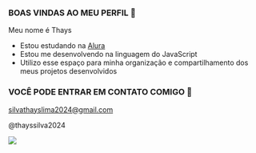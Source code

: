 ### BOAS VINDAS AO MEU PERFIL 💜

 Meu nome é Thays

 - Estou estudando na [Alura](https://www.alura.com.br)
 - Estou me desenvolvendo na linguagem do JavaScript
 - Utilizo esse espaço para minha organização e compartilhamento dos meus projetos desenvolvidos

### VOCÊ PODE ENTRAR EM CONTATO COMIGO 📧

silvathayslima2024@gmail.com

@thayssilva2024

![](https://media1.tenor.com/m/H5Xupm7ydEcAAAAC/happy.gif)
